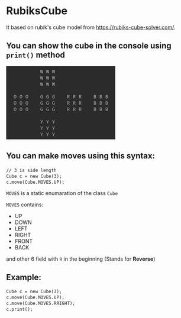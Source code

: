 # RubiksCube

It based on rubik's cube model from https://rubiks-cube-solver.com/.

## You can show the cube in the console using `print()` method

![alt test](images/1.png)

## You can make moves using this syntax:

```
// 3 is side length
Cube c = new Cube(3);
c.move(Cube.MOVES.UP);
```

`MOVES` is a static enumaration of the class `Cube`

`MOVES` contains:
- UP
- DOWN
- LEFT
- RIGHT
- FRONT
- BACK

and other 6 field with `R` in the beginning (Stands for **Reverse**)

## Example:

```
Cube c = new Cube(3);
c.move(Cube.MOVES.UP);
c.move(Cube.MOVES.RRIGHT);
c.print();
```
